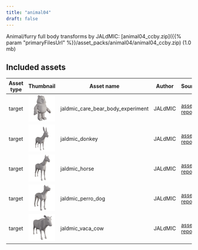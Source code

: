 ```yaml
---
title: "animal04"
draft: false
---
```


Animal/furry full body transforms by JALdMIC: [animal04_ccby.zip]({{% param "primaryFilesUrl" %}}/asset_packs/animal04/animal04_ccby.zip) (1.0 mb)


## Included assets

| Asset type | Thumbnail | Asset name | Author | Source | License |
| ---------- | --------- | ---------- | ------ | ------ | ------- |
| target | ![jaldmic_care_bear_body_experiment.png](jaldmic_care_bear_body_experiment.png) | jaldmic_care_bear_body_experiment | JALdMIC | [asset repo](http://www.makehumancommunity.org/node/3194) | CC-BY |
| target | ![jaldmic_donkey.png](jaldmic_donkey.png) | jaldmic_donkey | JALdMIC | [asset repo](http://www.makehumancommunity.org/node/3534) | CC-BY |
| target | ![jaldmic_horse.png](jaldmic_horse.png) | jaldmic_horse | JALdMIC | [asset repo](http://www.makehumancommunity.org/node/3533) | CC-BY |
| target | ![jaldmic_perro_dog.png](jaldmic_perro_dog.png) | jaldmic_perro_dog | JALdMIC | [asset repo](http://www.makehumancommunity.org/node/3539) | CC-BY |
| target | ![jaldmic_vaca_cow.png](jaldmic_vaca_cow.png) | jaldmic_vaca_cow | JALdMIC | [asset repo](http://www.makehumancommunity.org/node/3543) | CC-BY |
